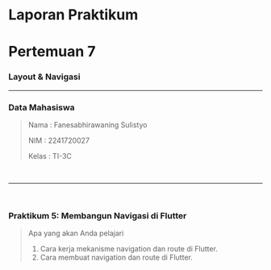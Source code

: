 # **Laporan Praktikum**
# **Pertemuan 7**
### **Layout & Navigasi**
------


### **Data Mahasiswa**


><p>Nama : Fanesabhirawaning Sulistyo<p>
>NIM : 2241720027<p>
>Kelas : TI-3C<p>


<br>

---------
<br>

### **Praktikum 5: Membangun Navigasi di Flutter**
>Apa yang akan Anda pelajari<p>
>1. Cara kerja mekanisme navigation dan route di Flutter.
>2. Cara membuat navigation dan route di Flutter.
><p>